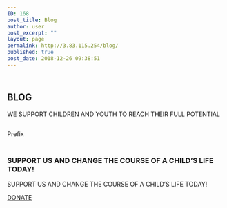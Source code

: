 ```yaml
---
ID: 168
post_title: Blog
author: user
post_excerpt: ""
layout: page
permalink: http://3.83.115.254/blog/
published: true
post_date: 2018-12-26 09:38:51
---
```

<!-- wp:uagb/section {"block_id":"50159150-f4ed-44e4-9495-1e7f21d31bfe","topPadding":250,"bottomPadding":250,"contentWidth":"full_width","innerWidth":1200,"backgroundType":"image","backgroundImage":{"uploading":false,"date":1545822090000,"filename":"bg02-free-img.jpg","menuOrder":0,"uploadedTo":168,"type":"image","subtype":"jpeg","id":220,"title":"bg02-free-img","url":"https://websitedemos.net/charity-02/wp-content/uploads/sites/173/2018/12/bg02-free-img.jpg","link":"https://websitedemos.net/charity-02/blog/bg02-free-img/","alt":"","author":"39","description":"","caption":"","name":"bg02-free-img","status":"inherit","modified":1545822090000,"mime":"image/jpeg","icon":"https://websitedemos.net/charity-02/wp-includes/images/media/default.png","dateFormatted":"December 26, 2018","nonces":{"update":"a76cfe34d6","delete":"fa22e92476","edit":"51c620db33"},"editLink":"https://websitedemos.net/charity-02/wp-admin/post.php?post=220u0026action=edit","meta":false,"authorName":"sonalib","uploadedToLink":"https://websitedemos.net/charity-02/wp-admin/post.php?post=168u0026action=edit","uploadedToTitle":"Blog","filesizeInBytes":45126,"filesizeHumanReadable":"44 KB","context":"","height":600,"width":1920,"orientation":"landscape","sizes":{"thumbnail":{"height":150,"width":150,"url":"https://websitedemos.net/charity-02/wp-content/uploads/sites/173/2018/12/bg02-free-img-150x150.jpg","orientation":"landscape"},"medium":{"height":94,"width":300,"url":"https://websitedemos.net/charity-02/wp-content/uploads/sites/173/2018/12/bg02-free-img-300x94.jpg","orientation":"landscape"},"large":{"height":320,"width":1024,"url":"https://websitedemos.net/charity-02/wp-content/uploads/sites/173/2018/12/bg02-free-img-1024x320.jpg","orientation":"landscape"},"full":{"url":"https://websitedemos.net/charity-02/wp-content/uploads/sites/173/2018/12/bg02-free-img.jpg","height":600,"width":1920,"orientation":"landscape"}},"compat":{"item":"","meta":""}},"backgroundImageColor":"#f6f6f6"} -->
<section class="wp-block-uagb-section uagb-section__wrap uagb-section__background-image" id="uagb-section-50159150-f4ed-44e4-9495-1e7f21d31bfe"><div class="uagb-section__overlay"></div><div class="uagb-section__inner-wrap"><!-- wp:uagb/advanced-heading {"block_id":"b8c46770-78e5-4f84-b2d9-13bb658aaa8a","headingColor":"#ffffff","separatorColor":"#ffffff","headingTag":"h1","separatorHeight":0,"separatorWidth":5,"headFontSize":70,"subHeadFontSize":0} -->
<div class="wp-block-uagb-advanced-heading" id="uagb-adv-heading-b8c46770-78e5-4f84-b2d9-13bb658aaa8a"><h1 class="uagb-heading-text"> <br>BLOG</h1><div class="uagb-separator-wrap"><div class="uagb-separator"></div></div><p class="uagb-desc-text">WE SUPPORT CHILDREN AND YOUTH TO REACH THEIR FULL POTENTIAL</p></div>
<!-- /wp:uagb/advanced-heading --></div></section>
<!-- /wp:uagb/section -->

<!-- wp:uagb/section {"block_id":"aff4091d-c01c-489b-8e51-ff8444a8bc6b","topPadding":50,"leftPadding":50,"rightPadding":50,"topMargin":-100,"width":1200,"innerWidth":1200,"backgroundType":"color","backgroundColor":"#ffffff","borderColor":"#eeeeee"} -->
<section class="wp-block-uagb-section uagb-section__wrap uagb-section__background-color" id="uagb-section-aff4091d-c01c-489b-8e51-ff8444a8bc6b"><div class="uagb-section__overlay"></div><div class="uagb-section__inner-wrap"><!-- wp:uagb/post-grid {"block_id":"c0624436-dba2-49f7-9dee-0840815653f1","postsToShow":1,"excerptLength":50,"displayPostAuthor":false,"displayPostImage":false,"columns":1,"order":"asc","orderBy":"title","bgColor":"#ffffff","titleColor":"#ee0979"} /-->

<!-- wp:uagb/advanced-heading {"block_id":"8249f160-2b8d-4c81-b4e5-dfb23d90040b","separatorColor":"#eeeeee","separatorHeight":1,"separatorWidth":100,"headFontSize":0,"subHeadFontSize":0} -->
<div class="wp-block-uagb-advanced-heading" id="uagb-adv-heading-8249f160-2b8d-4c81-b4e5-dfb23d90040b"><h2 class="uagb-heading-text"></h2><div class="uagb-separator-wrap"><div class="uagb-separator"></div></div><p class="uagb-desc-text"></p></div>
<!-- /wp:uagb/advanced-heading --></div></section>
<!-- /wp:uagb/section -->

<!-- wp:uagb/section {"block_id":"ae87194c-9f29-47f4-a58b-b5e6d8145165","topPadding":50,"bottomPadding":50,"contentWidth":"full_width","innerWidth":1200} -->
<section class="wp-block-uagb-section uagb-section__wrap uagb-section__background-undefined" id="uagb-section-ae87194c-9f29-47f4-a58b-b5e6d8145165"><div class="uagb-section__overlay"></div><div class="uagb-section__inner-wrap"><!-- wp:uagb/post-grid {"block_id":"7268add6-5528-411e-b6a4-9ad8e44000cb","excerptLength":10,"displayPostAuthor":false,"rowGap":40,"columnGap":40,"bgColor":"#ffffff","titleColor":"#ff6a00","titleTag":"h4"} /--></div></section>
<!-- /wp:uagb/section -->

<!-- wp:uagb/section {"block_id":"78bae5dd-b6e4-4a09-a38b-fe81fcfaf047","topPadding":180,"bottomPadding":180,"contentWidth":"full_width","innerWidth":1200,"backgroundType":"image","backgroundImage":{"uploading":false,"date":1545833353000,"filename":"footer-free-img.jpg","menuOrder":0,"uploadedTo":168,"type":"image","subtype":"jpeg","id":308,"title":"footer-free-img","url":"https://websitedemos.net/charity-02/wp-content/uploads/sites/173/2018/12/footer-free-img.jpg","link":"https://websitedemos.net/charity-02/blog/footer-free-img/","alt":"","author":"39","description":"","caption":"","name":"footer-free-img","status":"inherit","modified":1545833353000,"mime":"image/jpeg","icon":"https://websitedemos.net/charity-02/wp-includes/images/media/default.png","dateFormatted":"December 26, 2018","nonces":{"update":"38ca56a463","delete":"b17dc071d2","edit":"36edb4e703"},"editLink":"https://websitedemos.net/charity-02/wp-admin/post.php?post=308u0026action=edit","meta":false,"authorName":"sonalib","uploadedToLink":"https://websitedemos.net/charity-02/wp-admin/post.php?post=168u0026action=edit","uploadedToTitle":"Blog","filesizeInBytes":80833,"filesizeHumanReadable":"79 KB","context":"","height":1080,"width":1920,"orientation":"landscape","sizes":{"thumbnail":{"height":150,"width":150,"url":"https://websitedemos.net/charity-02/wp-content/uploads/sites/173/2018/12/footer-free-img-150x150.jpg","orientation":"landscape"},"medium":{"height":169,"width":300,"url":"https://websitedemos.net/charity-02/wp-content/uploads/sites/173/2018/12/footer-free-img-300x169.jpg","orientation":"landscape"},"large":{"height":576,"width":1024,"url":"https://websitedemos.net/charity-02/wp-content/uploads/sites/173/2018/12/footer-free-img-1024x576.jpg","orientation":"landscape"},"full":{"url":"https://websitedemos.net/charity-02/wp-content/uploads/sites/173/2018/12/footer-free-img.jpg","height":1080,"width":1920,"orientation":"landscape"}},"compat":{"item":"","meta":""}},"backgroundAttachment":"fixed"} -->
<section class="wp-block-uagb-section uagb-section__wrap uagb-section__background-image" id="uagb-section-78bae5dd-b6e4-4a09-a38b-fe81fcfaf047"><div class="uagb-section__overlay"></div><div class="uagb-section__inner-wrap"><!-- wp:uagb/info-box {"infoBoxTitle":"  u003cbru003eSUPPORT US AND CHANGE THE COURSE OF A CHILD’S LIFE TODAY!  ","headingColor":"#ffffff","subHeadingColor":"#ffffff","prefixColor":"#ffffff","icon":"","prefixFontSize":0,"headFontSize":34,"subHeadFontSize":0,"headSpace":28,"subHeadSpace":23,"seperatorSpace":32,"block_id":"20fd14bd-5bb2-4acc-87eb-c42e85eb45a7","ctaIcon":"fab fa-paypal","seperatorColor":"#ffffff","seperatorWidth":7,"seperatorThickness":5,"ctaType":"button","ctaText":"DONATE","ctaBgColor":"#ffffff","ctaBorderColor":"#ffffff","ctaBorderhoverColor":"#ffffff","ctaBtnVertPadding":25,"ctaBtnHrPadding":48,"ctaBorderRadius":50} -->
<div class="uagb-infobox__outer-wrap" id="uagb-infobox-20fd14bd-5bb2-4acc-87eb-c42e85eb45a7"><div class="uagb-infobox__content-wrap uagb-infobox uagb-infobox-has-icon uagb-infobox-icon-above-title uagb-infobox-image-valign-top uagb-infobox-enable-border-radius "><div class="uagb-ifb-left-right-wrap"><div class="uagb-ifb-content"><div class="uagb-ifb-title-wrap"><span class="uagb-ifb-title-prefix">Prefix</span><h3 class="uagb-ifb-title">  <br>SUPPORT US AND CHANGE THE COURSE OF A CHILD’S LIFE TODAY!  </h3></div><div class="uagb-ifb-separator-parent"><div class="uagb-ifb-separator"></div></div><div class="uagb-ifb-text-wrap"><p class="uagb-ifb-desc">SUPPORT US AND CHANGE THE COURSE OF A CHILD’S LIFE TODAY!</p><div class="uagb-ifb-cta uagb-infobox-cta-link-style"><div class="uagb-ifb-button-wrapper"><a href="#" class="uagb-infobox-cta-link uagb-ifb-cta-button" target="_self" rel="noopener noreferrer"><span class="uagb-ifb-button-icon uagb-ifb-align-icon-after"><i class="fab fa-paypal"></i></span><span class="uagb-ifb-cta-content-wrapper"><span class="uagb-inline-editing ">DONATE</span></span></a></div></div></div></div></div></div></div>
<!-- /wp:uagb/info-box --></div></section>
<!-- /wp:uagb/section -->